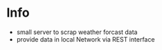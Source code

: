 # Info
- small server to scrap weather forcast data
- provide data in local Network via REST interface
